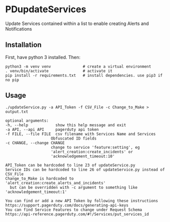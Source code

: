 # PDupdateServices

Update Services contained within a list to enable creating Alerts and Notifications

## Installation

First, have python 3 installed. Then:

    python3 -m venv venv              # create a virtual environment
    . venv/bin/activate               # activate it
    pip install -r requirements.txt   # install dependencies. use pip3 if no pip

## Usage

    ./updateService.py -a API_Token -f CSV_File -c Change_to_Make > output.txt

    optional arguments:
    -h, --help            show this help message and exit
    -a API, --api API     pagerduty api token
    -f FILE, --file FILE  csv filename with Services Name and Services
                        Obfuscated ID fields
    -c CHANGE, --change CHANGE
                        change to service 'feature:setting', eg
                        'alert_creation:create_incidents' or
                        'acknowledgement_timeout:10'

    API_Token can be hardcoded to line 23 of updateService.py
    Service IDs can be hardcoded to line 26 of updateService.py instead of CSV_File
    Change_to_Make is hardcoded to 'alert_creation:create_alerts_and_incidents'
      but can be overridden with -c argument to something like 'acknowledgement_timeout:1'

    You can find or add a new API Token by following these instructions https://support.pagerduty.com/docs/generating-api-keys
    You can find Service Features to change under Request Schema https://api-reference.pagerduty.com/#!/Services/put_services_id 
